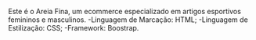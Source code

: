 Este é o Areia Fina, um ecommerce especializado em artigos esportivos femininos e masculinos.
-Linguagem de Marcação: HTML;
-Linguagem de Estilização: CSS;
-Framework: Boostrap.
